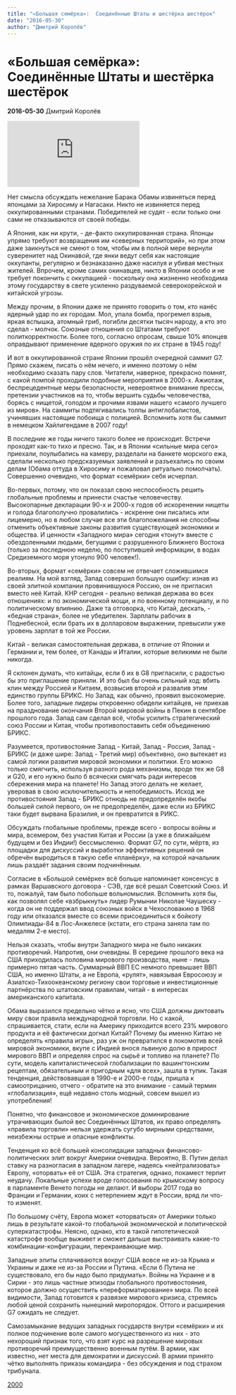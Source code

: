 ```yaml
---
title: "«Большая семёрка»:  Соединённые Штаты и шестёрка шестёрок"
date: "2016-05-30"
author: "Дмитрий Королёв"
---
```


# «Большая семёрка»:  Соединённые Штаты и шестёрка шестёрок

**2016-05-30** Дмитрий Королёв

![«Большая семёрка»: Соединённые Штаты и шестёрка шестёрок](http://vybor.ua/img.php?YTo0OntpOjA7czozODoiL3VwbG9hZGZpbGVzL2FydGljbGUvNTY0NzdjNDJhYjc0ZS5qcGciO2k6MTtpOjMyMDtpOjI7aTozMjA7aTozO2I6MDt9)

Нет смысла обсуждать нежелание Барака Обамы извиняться перед японцами за Хиросиму и Нагасаки. Никто не извиняется перед оккупированными странами. Победителей не судят - если только они сами не отказываются от своей победы.

А Япония, как ни крути, - де-факто оккупированная страна. Японцы упрямо требуют возвращения им «северных территорий», но при этом даже заикнуться не смеют о том, чтобы им в полной мере вернули суверенитет над Окинавой, где янки ведут себя как настоящие оккупанты, регулярно и безнаказанно даже насилуя и убивая местных жителей. Впрочем, кроме самих окинавцев, никто в Японии особо и не требует покончить с оккупацией - поскольку она жизненно необходима этому государству в свете усиленно раздуваемой северокорейской и китайской угрозы.

Между прочим, в Японии даже не принято говорить о том, *кто* нанёс ядерный удар по их городам. Мол, упала бомба, прогремел взрыв, яркая вспышка, атомный гриб, погибли десятки тысяч народу, а кто это сделал - молчок. Союзные отношения со Штатами требуют политкорректности. Более того, согласно опросам, свыше 10% японцев оправдывают применение ядерного оружия по их стране в 1945 году!

И вот в оккупированной стране Японии прошёл очередной саммит G7. Прямо скажем, писать о нём нечего, и именно поэтому о нём необходимо сказать пару слов. Читатели, наверное, прекрасно помнят, с какой помпой проходили подобные мероприятия в 2000-х. Ажиотаж, беспрецедентные меры безопасности, невероятное внимание прессы, претензии участников на то, чтобы вершить судьбы человечества, борясь с нищетой, голодом и прочими язвами нашего «самого лучшего из миров». На саммиты подтягивались толпы антиглобалистов, учинявших настоящие побоища с полицией. Вспомнить хотя бы саммит в немецком Хайлигендаме в 2007 году!

В последние же годы ничего такого более не происходит. Встречи проходят как-то тихо и пресно. Так, и в Японии «сильные мира сего» приехали, поулыбались на камеру, разделали на банкете морского ежа, сделали несколько предсказуемых заявлений и разъехались по своим делам (Обама оттуда в Хиросиму и пожаловал ритуально помолчать). Совершенно очевидно, что формат «семёрки» себя исчерпал.

Во-первых, потому, что он показал свою неспособность решить глобальные проблемы и принести счастье человечеству. Высокопарные декларации 90-х и 2000-х годов об искоренении нищеты и голода благополучно провалились - искренне они писались или лицемерно, но в любом случае все эти благопожелания не способны отменить объективные законы развития существующей экономики и общества. И ценности «Западного мира» сегодня «тонут» вместе с обездоленными людьми, бегущими с разрушенного Ближнего Востока (только за последнюю неделю, по поступившей информации, в водах Средиземного моря утонуло 900 человек!).

Во-вторых, формат «семёрки» совсем не отвечает сложившимся реалиям. На мой взгляд, Запад совершил большую ошибку: изнав из своей элитной компании провинившуюся Россию, он не пригласил вместо неё Китай. КНР сегодня - реально великая держава во всех отношениях: и по экономической мощи, и по военному потенциалу, и по политическому влиянию. Даже та отговорка, что Китай, дескать, - «бедная страна», более не убедителен. Зарплаты рабочих в Поднебесной, если брать их в долларовом выражении, превысили уже уровень зарплат в той же России.

Китай - великая самостоятельная держава, в отличие от Японии и Германии и, тем более, от Канады и Италии, которые великими не были никогда.

Я склонен думать, что китайцы, если б их в G8 пригласили, с радостью бы это приглашение приняли. И это был бы очень сильный ход: вбить клин между Россией и Китаем, возвысив второй и развалив этим единство группы БРИКС. Но Запад, как обычно, проявил высокомерие. Более того, западные лидеры откровенно обидели китайцев, не приехав на празднование окончания Второй мировой войны в Пекин в сентябре прошлого года. Запад сам сделал всё, чтобы усилить стратегический союз России и Китая, чтобы противопоставить себя объединению БРИКС.

Разумеется, противостояние Запад - Китай, Запад - Россия, Запад - БРИКС (и даже шире: Запад - Третий мир) объективно, оно вытекает из самой логики развития мировой экономики и политики. Его можно только смягчить, используя разного рода механизмы, вроде тех же G8 и G20, и его нужно было б всячески смягчать ради интересов сбережения мира на планете! Но Запад этого делать не желает, уверовав в свою исключительность и непобедимость. Исход же противостояния Запад - БРИКС отнюдь не предопределён якобы большей силой первого, он не предопределён, даже если из БРИКС таки будет вырвана Бразилия, и он превратится в РИКС.

Обсуждать глобальные проблемы, прежде всего - вопросы войны и мира, всемером, без участия Китая и России (а уже в ближайшем будущем и без Индии!) бессмысленно. Формат G7, по сути, мёртв, из площадки для дискуссий и выработки эффективных решений он обречён выродиться в такую себе «планёрку», на которой начальник лишь раздаёт задания своим подчинённым.

Согласие в «Большой семёрке» всё больше напоминает консенсус в рамках Варшавского договора - СЭВ, где всё решал Советский Союз. И то, пожалуй, там было побольше вольномыслия. Вспомнить хотя бы, как позволял себе «взбрыкнуть» лидер Румынии Николае Чаушеску - когда он не поддержал ввод союзных войск в Чехословакию в 1968 году или отказался вместе со всеми присоединиться к бойкоту Олимпиады-84 в Лос-Анжелесе (кстати, его страна заняла там по медалям 2-е место).

Нельзя сказать, чтобы внутри Западного мира не было никаких противоречий. Напротив, они очевидны. В середине прошлого века на США приходилась половина мирового производства, ныне - лишь примерно пятая часть. Суммарный ВВП ЕС немного превышает ВВП США, но именно Штаты, а не Европа, «рулят», навязывая Евросоюзу и Азиатско-Тихоокеанскому региону свои торговые и инвестиционные партнёрства по штатовским правилам, читай - в интересах американского капитала.

Обама выразился предельно чётко и ясно, что США должны диктовать миру свои правила международной торговли. Но с какой, спрашивается, стати, если на Америку приходится всего 23% мирового продукта и её фактически догнал Китай? Почему бы именно Китаю не определять «правила игры», раз уж он превратился в локомотив всей мировой экономики, вкупе с Индией внося львиную долю в прирост мирового ВВП и определяя спрос на сырьё и топливо на планете? По сути, модель капиталистической глобализации по вашингтонским рецептам, обязательным и пригодным «для всех», зашла в тупик. Такая тенденция, действовавшая в 1990-е и 2000-е годы, пришла к самоотрицанию, отчего - обратите на это внимание - самый термин «глобализация», ещё недавно столь модный, совсем вышел из употребления!

Понятно, что финансовое и экономическое доминирование утрачивающих былой вес Соединённых Штатов, их право определять «правила торговли» нельзя удержать сугубо мирными средствами, неизбежны острые и опасные конфликты.

Тенденция ко всё большей консолидации западных финансово-политических элит вокруг Америки очевидна. Вероятно, В. Путин делал ставку на разногласия в западном лагере, надеясь «нейтрализовать» Европу, «оторвать» её от США. Эта стратегия, однако, покамест терпит неудачу. Локальные успехи вроде голосования по крымскому вопросу в парламенте Венето погоды не делают. И выборы 2017 года во Франции и Германии, коих с нетерпением ждут в России, вряд ли что-то изменят.

По большому счёту, Европа может «оторваться» от Америки только лишь в результате какой-то глобальной экономической и политической суперкатастрофы. Неясно, однако, кто в такой гипотетической катастрофе вообще выживет и сможет дальше выстраивать какие-то комбинации-конфигурации, перекраивающие мир.

Западные элиты сплачиваются вокруг США вовсе не из-за Крыма и Украины и даже не из-за России и Путина. «Если б Путина не существовало, его бы надо было придумать». Войны на Украине и в Сирии - это лишь частные эпизоды глобального противостояния, которое должно осуществить «переформатирование» мира. По всей видимости, Запад готовится к развязке мирового кризиса, стремясь любой ценой сохранить нынешний миропорядок. Оттого и расширения G7 ожидать не следует.

Самозамыкание ведущих западных государств внутри «семёрки» и их полное подчинение воле самого могущественного из них - это нехороший признак того, что взят курс на разрешение мировых противоречий преимущественно военным путём. В армии, как известно, нет места для демократии и дискуссий. В армии принято чётко выполнять приказы командира - без обсуждения и под страхом трибунала.

[2000](http://www.2000.ua/blogi/avtorskie-kolonki_blogi/bolshaja-semerka-soedinennye-shtaty-i-shesterka-shesterok.htm)